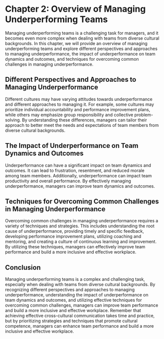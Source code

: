 Chapter 2: Overview of Managing Underperforming Teams
=====================================================

Managing underperforming teams is a challenging task for managers, and it becomes even more complex when dealing with teams from diverse cultural backgrounds. In this chapter, we will provide an overview of managing underperforming teams and explore different perspectives and approaches to managing underperformance, the impact of underperformance on team dynamics and outcomes, and techniques for overcoming common challenges in managing underperformance.

Different Perspectives and Approaches to Managing Underperformance
------------------------------------------------------------------

Different cultures may have varying attitudes towards underperformance and different approaches to managing it. For example, some cultures may prioritize individual accountability and performance improvement plans, while others may emphasize group responsibility and collective problem-solving. By understanding these differences, managers can tailor their approach to better meet the needs and expectations of team members from diverse cultural backgrounds.

The Impact of Underperformance on Team Dynamics and Outcomes
------------------------------------------------------------

Underperformance can have a significant impact on team dynamics and outcomes. It can lead to frustration, resentment, and reduced morale among team members. Additionally, underperformance can impact team productivity and overall performance. By effectively managing underperformance, managers can improve team dynamics and outcomes.

Techniques for Overcoming Common Challenges in Managing Underperformance
------------------------------------------------------------------------

Overcoming common challenges in managing underperformance requires a variety of techniques and strategies. This includes understanding the root cause of underperformance, providing timely and specific feedback, developing performance improvement plans, utilizing coaching and mentoring, and creating a culture of continuous learning and improvement. By utilizing these techniques, managers can effectively improve team performance and build a more inclusive and effective workplace.

Conclusion
----------

Managing underperforming teams is a complex and challenging task, especially when dealing with teams from diverse cultural backgrounds. By recognizing different perspectives and approaches to managing underperformance, understanding the impact of underperformance on team dynamics and outcomes, and utilizing effective techniques for overcoming common challenges, managers can improve team performance and build a more inclusive and effective workplace. Remember that achieving effective cross-cultural communication takes time and practice, but by prioritizing strategies and techniques that promote cultural competence, managers can enhance team performance and build a more inclusive and effective workplace.
